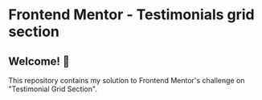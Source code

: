 # Frontend Mentor - Testimonials grid section
## Welcome! 👋
This repository contains my solution to Frontend Mentor's challenge on "Testimonial Grid Section".

